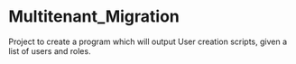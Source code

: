 # Multitenant_Migration
Project to create a program which will output User creation scripts, given a list of users and roles.
